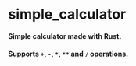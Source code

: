 # simple_calculator
#### Simple calculator made with Rust.
#### Supports ```+```, ```-```, ```*```, ```**``` and ```/``` operations.
